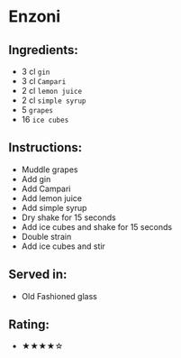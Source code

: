 # Enzoni

## Ingredients:
- 3 cl `gin`
- 3 cl `Campari`
- 2 cl `lemon juice`
- 2 cl `simple syrup`
- 5 `grapes`
- 16 `ice cubes`

## Instructions:
- Muddle grapes
- Add gin
- Add Campari
- Add lemon juice
- Add simple syrup
- Dry shake for 15 seconds
- Add ice cubes and shake for 15 seconds
- Double strain
- Add ice cubes and stir

## Served in:
- Old Fashioned glass

## Rating:
- ★★★★☆